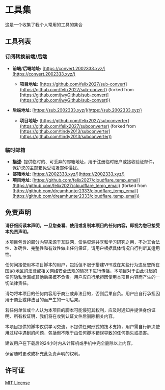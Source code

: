 # 工具集

这是一个收集了我个人常用的工具的集合

## 工具列表

### 订阅转换前端/后端

* **前端/后端地址:** [https://convert.2002333.xyz/](https://convert.2002333.xyz/)
  * **项目地址:** [https://github.com/felix2027/sub-convert](https://github.com/felix2027/sub-convert) (forked from [https://github.com/jwyGithub/sub-convert](https://github.com/jwyGithub/sub-convert))

* **后端地址:** [https://sub.2002333.xyz/](https://sub.2002333.xyz/)
  * **项目地址:** [https://github.com/felix2027/subconverter](https://github.com/felix2027/subconverter) (forked from [https://github.com/tindy2013/subconverter](https://github.com/tindy2013/subconverter))

### 临时邮箱

* **描述:** 提供临时的、可丢弃的邮箱地址，用于注册临时账户或接收验证邮件，保护您的主邮箱免受垃圾邮件侵扰。
* **邮箱地址:** [https://2002333.xyz/](https://2002333.xyz/)
* **项目地址:** [https://github.com/felix2027/cloudflare_temp_email](https://github.com/felix2027/cloudflare_temp_email) (forked from [https://github.com/dreamhunter2333/cloudflare_temp_email](https://github.com/dreamhunter2333/cloudflare_temp_email))

## 免责声明

**请仔细阅读本声明。一旦您查看、使用或复制本项目的任何内容，即视为您已接受本免责声明。**

本项目包含的部分内容来源于互联网，仅供资源共享和学习研究之用，不对其合法性、准确性、完整性和有效性做出任何保证。请用户根据具体情况自行判断其适用性。

任何间接使用本项目脚本的用户，包括但不限于搭建VPS或在某些行为违反您所在国家/地区的法律或相关网络安全法规的情况下进行传播，本项目对于由此引起的任何隐私泄漏或其他后果概不负责。用户应自行承担因使用本项目内容而产生的一切法律责任。

请勿将本项目的任何内容用于商业或非法目的，否则后果自负。用户应自行承担因用于商业或非法目的而产生的一切后果。

若任何单位或个人认为本项目的脚本可能侵犯其权利，应及时通知并提供身份证明、所有权证明，我们将在收到认证文件后删除相关内容。

本项目提供的脚本仅供学习交流，不提供任何形式的技术支持，用户需自行解决使用过程中遇到的问题，包括但不限于由任何脚本错误导致的任何损失或损害。

建议用户在下载后的24小时内从计算机或手机中完全删除以上内容。

保留随时更改或补充此免责声明的权利。

## 许可证

[MIT License](https://opensource.org/license/mit)
